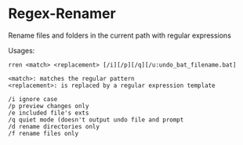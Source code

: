 # Regex-Renamer  
Rename files and folders in the current path with regular expressions  

Usages:  

```
rren <match> <replacement> [/i][/p][/q][/u:undo_bat_filename.bat]      

<match>: matches the regular pattern     
<replacement>: is replaced by a regular expression template     

/i ignore case     
/p preview changes only     
/e included file's exts     
/q quiet mode (doesn't output undo file and prompt     
/d rename directories only     
/f rename files only     
```